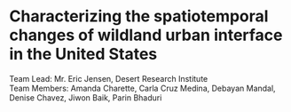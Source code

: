 # Characterizing the spatiotemporal changes of wildland urban interface in the United States
Team Lead: Mr. Eric Jensen, Desert Research Institute   
Team Members: Amanda Charette, Carla Cruz Medina, Debayan Mandal, Denise Chavez, Jiwon Baik, Parin Bhaduri
